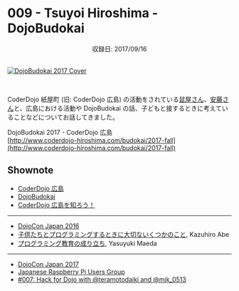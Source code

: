 # 009 - Tsuyoi Hiroshima - DojoBudokai
<div style="text-align: center;">収録日: 2017/09/16</div><br>

[![DojoBudokai 2017 Cover](/podcasts/9.jpg)](http://www.coderdojo-hiroshima.com/budokai/2017-fall)

<br>

CoderDojo 紙屋町 (旧: CoderDojo 広島) の活動をされている[鼠屋さん](https://www.facebook.com/masanori.nezumiya)、[安藤さん](https://www.facebook.com/ando.mitsuaki)と、広島における活動や DojoBudokai の話、子どもと接するときに考えていることなどについてお話してきました。

DojoBudokai 2017 - CoderDojo 広島   
[http://www.coderdojo-hiroshima.com/budokai/2017-fall](http://www.coderdojo-hiroshima.com/budokai/2017-fall)

## Shownote

- [CoderDojo 広島](http://www.coderdojo-hiroshima.com/)
- [DojoBudokai](http://www.coderdojo-hiroshima.com/budokai)
- [CoderDojo 広島を知ろう！](https://www.slideshare.net/kamera25/coderdojo-73712494)

-----------

- [DojoCon Japan 2016](http://dojocon2016.coderdojo.jp/)
- [子供たちとプログラミングするときに大切ないくつかのこと](https://www.slideshare.net/KazuhiroAbe2/ss-65429736), Kazuhiro Abe
- [プログラミング教育の成り立ち](https://www.slideshare.net/maedaunderscore/ss-75942297), Yasuyuki Maeda

-----------

- [DojoCon Japan 2017](http://dojocon2017.coderdojo.jp/)
- [Japanese Raspberry Pi Users Group](http://www.raspi.jp/)
- [#007: Hack for Dojo with @teramotodaiki and @mjk_0513](/podcasts/7)
